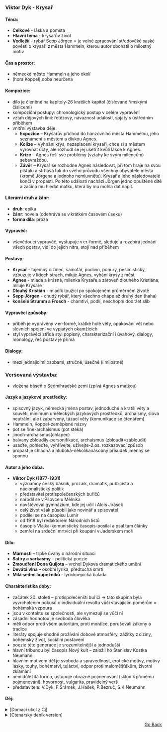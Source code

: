 ### Viktor Dyk - Krysař

#### Téma: 
 - **Celkové** - láska a pomsta 
 - **Hlavní téma** - krysařův život 
 - **Vedlejší** - rybář Sepp Jörgen = je volné zpracování středověké saské pověsti o krysaři z města Hammeln, kterou autor obohatil o milostný motiv 
 

#### Čas a prostor:  
 - německé město Hammeln a jeho okolí  
 - (hora Koppel),doba neurčena 

#### Kompozice: 
 - dílo je členěné na kapitoly-26 kratších kapitol (číslované římskými číslicemi) 
 - kompoziční postupy: chronologický postup v celém vyprávění 
 - vztah dějových linií: řetězový, návaznost událostí, spjaty s ústředním příběhem 
 - vnitřní výstavba děje: 
   - **Expozice** – Krysařův příchod do hanzovního města Hammelnu, jeho seznámení s městem a dívkou Agnes. 
   - **Kolize** – Vyhnání krys, nezaplacení krysaři, chce si s městem vyrovnat účty, ale rozhodl se jej ušetřit kvůli lásce k Agnes. 
   - **Krize** – Agnes řeší své problémy (vztahy ke svým milencům) sebevraždou. 
   - **Závěr** – Krysař se rozhodne Agnes následovat, při tom hraje na svou píšťalu a strhává tak do svého průvodu všechny obyvatele města (kromě Jörgena a jednoho nemluvněte). Krysař a jeho následovatelé končí v propasti. Po této události nachází Jörgen jedno opuštěné dítě a začíná mu hledat matku, která by mu mohla dát napít. 

#### Literární druh a žánr: 
 - **druh**: epika 
 - **žánr**: novela (odehrává se v krátkém časovém úseku) 
 - **forma díla**: próza 

#### Vypravěč: 
 - vševědoucí vypravěč, vystupuje v er-formě, sleduje a rozebírá jednání všech postav, vidí do jejich nitra, stojí nad příběhem 

#### Postavy: 
 - **Krysař** - tajemný cizinec, samotář, podivín, ponurý, pesimistický, vzbuzuje v lidech strach, miluje Agnes, vyhání krysy z měst 
 - **Agnes** - mladá a krásná, milenka Krysaře a zároveň dlouhého Kristiána; miluje Krysaře 
 - **Dlouhý Kristián** - mladík toužící po spokojeném průměrném životě 
 - **Sepp Jörgen** - chudý rybář, který všechno chápe až druhý den (haha)
 - **konšelé Strumm a Frosch** - chamtiví, podlí, neschopní dodržet slib 


#### Vypravěcí způsoby: 
 - příběh je vyprávěný v er-formě, krátké holé věty, opakování vět nebo slovních spojení ve vypjatých okamžicích 
 - styl vyprávěcí střídá styl popisný, charakterizační i úvahový, dialogy, monology, řeč postav je přímá 

#### Dialogy: 
 - mezi jednajícími osobami, stručné, úsečné (i milostné) 

### Veršovaná výstavba: 
 - vložena báseň o Sedmihradské zemi (zpívá Agnes s matkou) 

#### Jazyk a jazykové prostředky: 
 - spisovný jazyk, německá jména postav, jednoduché a kratší věty a souvětí, minimum uměleckých jazykových prostředků, archaismy, slova neutrální, ale i zabarvený, tázací věty (komunikace se čtenářem) 
 - Hammeln, Koppel-zeměpisné názvy 
 - pot se řine-archaismus (pot stéká) 
 - jinoch-archaismus(chlapec) 
 - balvany zbloudily-personifikace, archaismus (zbloudit=zabloudit) 
 - usaďte, pohleďte, vyhřívejte, užívejte-2.os. rozkazovací způsob 
 - propast je chladná a hluboká-několikanásobný přísudek jmenný se sponou 

#### Autor a jeho doba: 
 - **Viktor Dyk (1877-1931)** 
   - významný český básník, prozaik, dramatik, publicista a nacionalistický politik 
   - představitel protispolečenských buřičů 
   - narodil se v Pšovce u Mělníka 
   - navštěvoval gymnázium, kde jej učil i Alois Jirásek 
   - celý život však působil jako novinář a spisovatel 
   - podílel se na časopisu Lumír 
   - od 1918 byl redaktorem Národních listů  
   - časopis Vlajka-komunistický časopis-posílal a psal tam články 
   - zemřel na srdeční mrtvici při koupání v Jaderském moři 

#### Dílo: 
 - **Marnosti** – trpké úvahy o národní situaci 
 - **Satiry a sarkasmy** – politická poezie 
 - **Zmoudření Dona Quijota** – vrchol Dykova dramatického umění 
 - **Devátá vlna** – osobní lyrika, předtucha smrti 
 - **Milá sedmi loupežníků** - lyrickoepická balada 

#### Charakteristika doby: 
 - začátek 20. století – protispolečenští buřiči → tato skupina byla vyvrcholením pokusů o individuální revoltu vůči stávajícím poměrům = bohémská vzpoura 
 - jsou v kontaktu se společností, ale vymezují se vůči ní 
 - zásadní hodnotou je svoboda člověka 
 - měli odpor proti všem autoritám, proti morálce, porušovali zákony a tradice 
 - literáty spojuje shodné prožívání dobové atmosféry, zážitky z ciziny, bohémský život, sociální postavení 
 - poezie této generace je srozumitelnější a jednodušší 
 - hlavní tribunou byl časopis Nový kult – založil ho Stanislav Kostka Neumann 
 - hlavním motivem děl je svoboda a spravedlnost, erotické motivy, motivy lásky, touhy, bohémství, tuláctví, odpor proti maloměšťákům, životní zklamání 
 - není důležitá forma, ustupuje obrazné pojmenování (sklon k přímému pojmenování), hovornost, vulgarita, pravidelný verš 
 - představitelé: V.Dyk, F.Šrámek, J.Hašek, P.Bezruč, S.K.Neumann 

#### Děj: 
<details>
  <summary>[Domaci ukol z Cj]</summary>
  Děj se odehrává ve středověku v městečku Hameln. Jednoho dne se v městečku objeví krysař.  Všichni ho považují za někoho méněcenného a srovnávají ho s místním rybářem Seppem Jörgenem, který není hloupý, ale jeho údělem je příliš pomalé přemýšlení. To co mu lidí řeknou jeden den, uvědomí si až druhý. Krysařovi je jedno, za co ho lidí mají, až do té doby, dokud se nezamiluje do Agnes. Dívky, která jej od jeho příchodu ubytovala ve svém domku. Ona jeho lásku opětuje, ale zjistí, že čeká nechtěné dítě s bývalým milencem.Krysař svůj úkol vyhubit krysy ve vesnici splní díky své kouzelné píšťale. Radním se však nelíbí, jak lehce práci splnil a nechtějí mu dát jeho peníze. Spor vyvrcholí hádkou ve vesnické hospodě U Žížnivého člověka.
  Krysař se rozhodne město opustit. Než-li to však udělá, táhne ho něco zpět do hostince. Tam se setká s pomocníkem ďábla, který mu nabízí věčný život, když bude svojí píšťalou škodit lidem. Krysař nabídku odmítá a opouští vesnici. Láska k Agnes je, ale silnější než jeho vůle a vrací se zpět do městečka. Nikde ji nemůže najít, když zjistí, že se ze žalu zabila skokem z vrhu Koppel a její matka se z toho zbláznila. Rozhodne se celou vesnice pomocí své píšťaly odvést na okraj propasti hory Koppel. Učiní tak ze zármutku ze zklamané lásky.
  Lidé ho díky píšťale následují. Krysař doufá, že se znovu setká s Agnes, která byla jediná, jež během jeho života v něm probudila city. Ve vesnici zůstane na živu jen rybář Sepp, který vše pochopí až následujícího dne a chce také ukončit svůj život. Před tímto činem ho odvrátí kojenec, kterého nalezne opuštěného v městečku.
 </details>

<details>
  <summary>[Ctenarsky denik version]</summary>
  V Hammelnu se přemnožily krysy, proto radní povolali krysaře. Ten měl tajemnou píšťalu, pomocí které odváděl krysy do řeky. Při příchodu do města se seznámí s Agnes a zamiluje se do ní, tím pádem se stává zranitelnější. Také Agnes se do krysaře zamiluje, ale je zasnoubená s Kristiánem - myslela, že ho miluje, protože dosud nepoznala lásku. Jednomu o druhém však nedokázala říct. O něco později navíc s Kristiánem otěhotní.
Nad městem se tyčí vrch Koppel, na kterém je propast, jež vede do Sedmihradska. A právě pověst o této zemi se zde odedávna vyprávěla. Je to symbol brány do lepšího světa, v němž není bolest, utrpení, neštěstí.
Krysař vyžene z města všechny krysy a žádá po konšelích odměnu, která byla smluvena na sto rubášů. Konšelé mu ji však odmítají dát - prý nemůže prokázat identitu. Krysař se jim chce pomstít, nakonec se ale rozhodne město kvůli Agnes ušetřit.
Agnes poví krysaři o dítěti a pošle ho pryč. Sama odchází na horu Koppel. Její matka z toho zešílí. Od ní se také krysař dozví o osudu Agnes a rozhodne se, že se městu pomstí za to, že zabili jeho milovanou. Začne hrát na svoji píšťalu - ale ne tak jako dřív, jemně, nyní hraje plným dechem, proto jde za ním celé město. Vede je do propasti. Ve městě zůstane pouze Sepp Jörgen. Vydá se za krysařem až další den, ale jde kolem domu, ve kterém slyší plakat dítě. Vezme ho a jde hledat ženu, která by mu dala napít.</details>

<p align="right">
  <a href="https://github.com/neostetic/maturita">Go Back</a>
</p>
